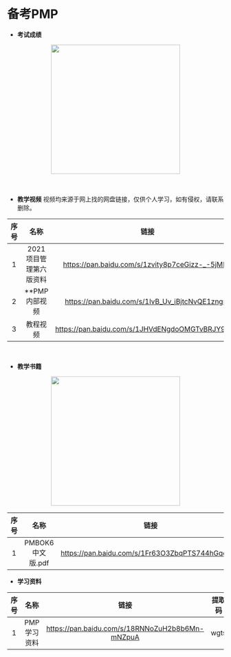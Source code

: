 # 备考PMP

- **考试成绩**

<div align="center">
  <kbd><img src="https://raw.githubusercontent.com/xxlllq/pmp/master/result.jpg" width=300 />
    </kbd>
   </div> 
<br><br/>

- **教学视频**
视频均来源于网上找的网盘链接，仅供个人学习，如有侵权，请联系删除。

| 序号 |           名称          |                       链接                      | 提取码 |
|:----:|:-----------------------:|:-----------------------------------------------:|:------:|
|   1  |      2021项目管理第六版资料      | https://pan.baidu.com/s/1zvity8p7ceGizz-_-5jMRA |  n44j  |
|   2  |      **PMP内部视频      | https://pan.baidu.com/s/1IvB_Uv_iBjtcNvQE1zngrA |  x1de  |
|   3  |         教程视频        | https://pan.baidu.com/s/1JHVdENgdoOMGTvBRJY9dNQ |  bdvk  |

<br/>

- **教学书籍**

<div align="center">
  <kbd><img src="https://raw.githubusercontent.com/xxlllq/pmp/master/pmbook6.png" width=300 />
    </kbd>
   </div> 
   
| 序号 |       名称       |                       链接                      | 提取码 |
|:----:|:----------------:|:-----------------------------------------------:|:------:|
|   1  | PMBOK6中文版.pdf | https://pan.baidu.com/s/1Fr63O3ZbqPTS744hGqdqcQ |  mrn9  |

- **学习资料**

| 序号 |       名称       |                       链接                      | 提取码 |
|:----:|:----------------:|:-----------------------------------------------:|:------:|
|   1  | PMP学习资料 | https://pan.baidu.com/s/18RNNoZuH2b8b6Mn-mNZpuA |  wgts  |
